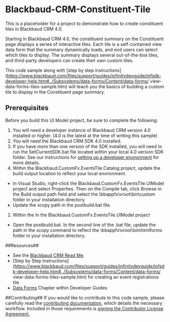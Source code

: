 Blackbaud-CRM-Constituent-Tile
==============================
This is a placeholder for a project to demonstrate how to create constituent tiles in Blackbaud CRM 4.0.



Starting in Blackbaud CRM 4.0, the constituent summary on the Constituent page  displays a series of interactive tiles. Each tile is a self-contained view data form that the summary  dynamically loads, and end users can select which tiles to display. The summary displays several out-of-the-box tiles, and third-party developers can create their own custom tiles.

This code sample along with [step by step instructions](https://www.blackbaud.com/files/support/guides/infinitydevguide/infsdk-developer-help.htm#../Subsystems/data-forms/Content/data-forms/ view-data-forms-tiles-sample.htm) will teach you the basics of building a custom tile to display in the Constituent page summary. 

## Prerequisites ##

Before you build this UI Model project, be sure to complete the following:



1. You will need a developer instance of Blackbaud CRM version 4.0 installed or higher. (4.0 is the latest at the time of writing this sample)
2. You will need the Blackbaud CRM SDK 4.0 installed.
3. If you have more than one version of the SDK installed, you will need to run the SetCurrentSDK.bat file located within your local 4.0 version SDK folder.  See our instructions for [setting up a developer environment](https://www.blackbaud.com/files/support/guides/infinitydevguide/infsdk-developer-help.htm#../Subsystems/infintro-developer-help/Content/coBlackbaudCRMSDKDevEnvSetup.htm%3FTocPath%3DGet%20Started%7C_____6) for more details.
4. Within the Blackbaud.CustomFx.EventsTile.Catalog project, update the build output location to reflect your local environment. 
 - In Visual Studio, right-click the Blackbaud.CustomFx.EventsTile.UIModel project and select Properties. Then on the Compile tab, click Browse in the Build output path field and select the \bbappfx\vroot\bin\custom folder in your installation directory. 
 - Update the xcopy path in the postbuild.bat file. 


2. Within the In the Blackbaud.CustomFx.EventsTile.UIModel project
 - Open the postbuild.bat. In the second line of the .bat file, update the path in the xcopy command to reflect the \bbappfx\vroot\bin\htmlforms folder in your installation directory.

##Resources##
* See the [Blackbaud CRM Read Me](https://github.com/blackbaud-community/Blackbaud-CRM/blob/master/README.md). 
* [Step by Step Instructions](https://www.blackbaud.com/files/support/guides/infinitydevguide/infsdk-developer-help.htm#../Subsystems/data-forms/Content/data-forms/ view-data-forms-tiles-sample.htm) for creating an event registrations tile
* [Data Forms](https://www.blackbaud.com/files/support/guides/infinitydevguide/infsdk-developer-help.htm#../Subsystems/data-forms/Content/data-forms/welcome-data-forms.htm) Chapter within Developer Guides


##Contributing##
If you would like to contribute to this code sample, please carefully read the [contributing documentation](https://github.com/blackbaud-community/Blackbaud-CRM/blob/master/CONTRIBUTING.md), which details the necessary workflow. Included in those requirements is [signing the Contributor License Agreement.](http://developer.blackbaud.com/cla/)